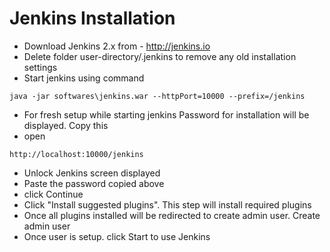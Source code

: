 # Jenkins Installation
* Download Jenkins 2.x from - http://jenkins.io
* Delete folder user-directory/.jenkins to remove any old installation settings
* Start jenkins using command
```
java -jar softwares\jenkins.war --httpPort=10000 --prefix=/jenkins
```
* For fresh setup while starting jenkins Password for installation will be displayed. Copy this
* open
```
http://localhost:10000/jenkins
````
* Unlock Jenkins screen displayed
* Paste the password copied above
* click Continue
* Click "Install suggested plugins". This step will install required plugins
* Once all plugins installed will be redirected to create admin user. Create admin user
* Once user is setup. click Start to use Jenkins